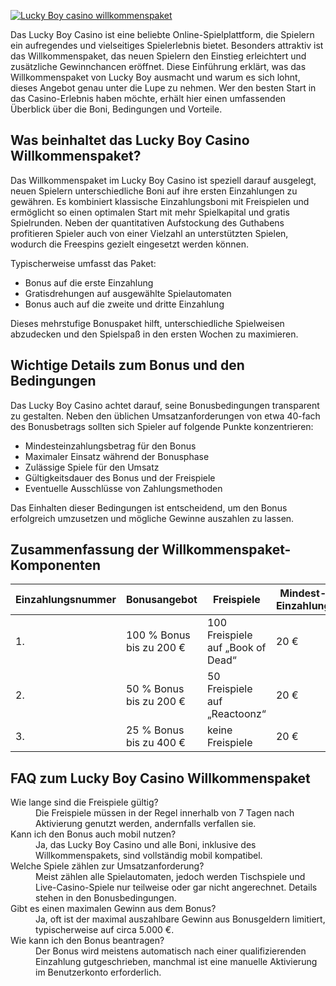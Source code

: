 [![Lucky Boy casino willkommenspaket](https://123-caf.pages.dev/gitsignup.png)](https://vrmoo.ru/Bt82HjjY)

<p>Das Lucky Boy Casino ist eine beliebte Online-Spielplattform, die Spielern ein aufregendes und vielseitiges Spielerlebnis bietet. Besonders attraktiv ist das Willkommenspaket, das neuen Spielern den Einstieg erleichtert und zusätzliche Gewinnchancen eröffnet. Diese Einführung erklärt, was das Willkommenspaket von Lucky Boy ausmacht und warum es sich lohnt, dieses Angebot genau unter die Lupe zu nehmen. Wer den besten Start in das Casino-Erlebnis haben möchte, erhält hier einen umfassenden Überblick über die Boni, Bedingungen und Vorteile.</p>  <h2>Was beinhaltet das Lucky Boy Casino Willkommenspaket?</h2> <p>Das Willkommenspaket im Lucky Boy Casino ist speziell darauf ausgelegt, neuen Spielern unterschiedliche Boni auf ihre ersten Einzahlungen zu gewähren. Es kombiniert klassische Einzahlungsboni mit Freispielen und ermöglicht so einen optimalen Start mit mehr Spielkapital und gratis Spielrunden. Neben der quantitativen Aufstockung des Guthabens profitieren Spieler auch von einer Vielzahl an unterstützten Spielen, wodurch die Freespins gezielt eingesetzt werden können.</p> <p>Typischerweise umfasst das Paket:</p> <ul>   <li>Bonus auf die erste Einzahlung</li>   <li>Gratisdrehungen auf ausgewählte Spielautomaten</li>   <li>Bonus auch auf die zweite und dritte Einzahlung</li> </ul> <p>Dieses mehrstufige Bonuspaket hilft, unterschiedliche Spielweisen abzudecken und den Spielspaß in den ersten Wochen zu maximieren.</p>  <h2>Wichtige Details zum Bonus und den Bedingungen</h2> <p>Das Lucky Boy Casino achtet darauf, seine Bonusbedingungen transparent zu gestalten. Neben den üblichen Umsatzanforderungen von etwa 40-fach des Bonusbetrags sollten sich Spieler auf folgende Punkte konzentrieren:</p> <ul>   <li>Mindesteinzahlungsbetrag für den Bonus</li>   <li>Maximaler Einsatz während der Bonusphase</li>   <li>Zulässige Spiele für den Umsatz</li>   <li>Gültigkeitsdauer des Bonus und der Freispiele</li>   <li>Eventuelle Ausschlüsse von Zahlungsmethoden</li> </ul> <p>Das Einhalten dieser Bedingungen ist entscheidend, um den Bonus erfolgreich umzusetzen und mögliche Gewinne auszahlen zu lassen.</p>  <h2>Zusammenfassung der Willkommenspaket-Komponenten</h2> <table>   <thead>     <tr>       <th>Einzahlungsnummer</th>       <th>Bonusangebot</th>       <th>Freispiele</th>       <th>Mindest-Einzahlung</th>       <th>Umsatzbedingungen</th>     </tr>   </thead>   <tbody>     <tr>       <td>1.</td>       <td>100 % Bonus bis zu 200 €</td>       <td>100 Freispiele auf „Book of Dead“</td>       <td>20 €</td>       <td>40x Bonus</td>     </tr>     <tr>       <td>2.</td>       <td>50 % Bonus bis zu 200 €</td>       <td>50 Freispiele auf „Reactoonz“</td>       <td>20 €</td>       <td>40x Bonus</td>     </tr>     <tr>       <td>3.</td>       <td>25 % Bonus bis zu 400 €</td>       <td>keine Freispiele</td>       <td>20 €</td>       <td>40x Bonus</td>     </tr>   </tbody> </table>  <h2>FAQ zum Lucky Boy Casino Willkommenspaket</h2> <dl>   <dt>Wie lange sind die Freispiele gültig?</dt>   <dd>Die Freispiele müssen in der Regel innerhalb von 7 Tagen nach Aktivierung genutzt werden, andernfalls verfallen sie.</dd>    <dt>Kann ich den Bonus auch mobil nutzen?</dt>   <dd>Ja, das Lucky Boy Casino und alle Boni, inklusive des Willkommenspakets, sind vollständig mobil kompatibel.</dd>    <dt>Welche Spiele zählen zur Umsatzanforderung?</dt>   <dd>Meist zählen alle Spielautomaten, jedoch werden Tischspiele und Live-Casino-Spiele nur teilweise oder gar nicht angerechnet. Details stehen in den Bonusbedingungen.</dd>    <dt>Gibt es einen maximalen Gewinn aus dem Bonus?</dt>   <dd>Ja, oft ist der maximal auszahlbare Gewinn aus Bonusgeldern limitiert, typischerweise auf circa 5.000 €.</dd>    <dt>Wie kann ich den Bonus beantragen?</dt>   <dd>Der Bonus wird meistens automatisch nach einer qualifizierenden Einzahlung gutgeschrieben, manchmal ist eine manuelle Aktivierung im Benutzerkonto erforderlich.</dd> </dl>